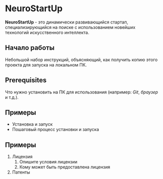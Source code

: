 # NeuroStartUp
**NeuroStartUp** - это динамически развивающийся стартап, специализирующийся на поиске с использованием новейших технологий искусственного интеллекта.

## Начало работы
Небольшой набор инструкций, объясняющий, как получить копию этого проекта для запуска на локальном ПК.

## Prerequisites
Что нужно установить на ПК для использования (например: _Git_, _браузер_ и т.д.).

## Примеры
* Установка и запуск
* Пошаговый процесс установки и запуска

## Примеры
1. Лицензия
	1. Опишите условия лицензии
	1. Кому может быть предоставлена лицензия
1. Патенты